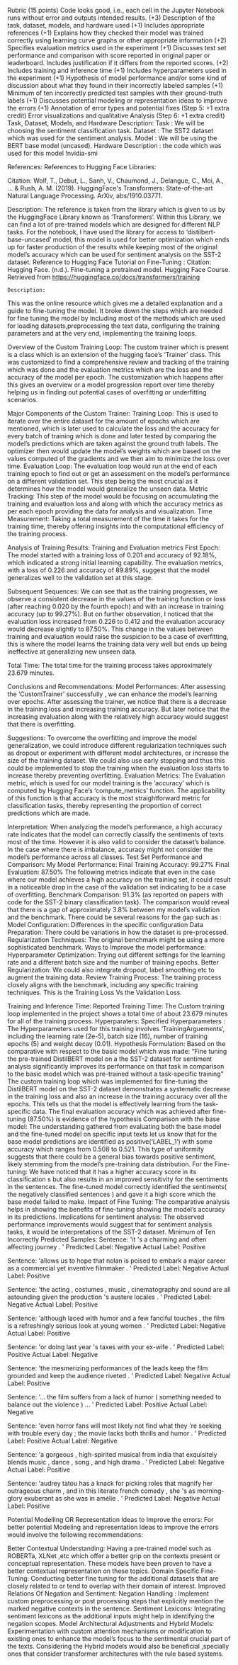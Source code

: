Rubric (15 points)
Code looks good, i.e., each cell in the Jupyter Notebook runs without error and outputs intended results. (+3)
Description of the task, dataset, models, and hardware used (+1)
Includes appropriate references (+1)
Explains how they checked their model was trained correctly using learning curve graphs or other
appropriate information (+2)
Specifies evaluation metrics used in the experiment (+1)
Discusses test set performance and comparison with score reported in original paper or leaderboard.
Includes justification if it differs from the reported scores. (+2)
Includes training and inference time (+1)
Includes hyperparameters used in the experiment (+1)
Hypothesis of model performance and/or some kind of discussion about what they found in their
incorrectly labeled samples (+1)
Minimum of ten incorrectly predicted test samples with their ground-truth labels (+1)
Discusses potential modeling or representation ideas to improve the errors (+1)
Annotation of error types and potential fixes (Step 5: +1 extra credit)
Error visualizations and qualitative Analysis (Step 6: +1 extra credit)
Task, Dataset, Models, and Hardware Description:
Task : We will be choosing the sentiment classification task.
Dataset :  The SST2 dataset which was used for the sentiment analysis. 
Model : We will be using the BERT base model (uncased).
Hardware Description : the code which was used for this model !nvidia-smi


References:
References to Hugging Face Libraries:

Citation:
Wolf, T., Debut, L., Sanh, V., Chaumond, J., Delangue, C., Moi, A., ... & Rush, A. M. (2019). HuggingFace's Transformers: State-of-the-art Natural Language Processing. ArXiv, abs/1910.03771.

Description:
The reference is taken from the library which is given to us by the HuggingFace Library known as ‘Transformers’. Within this Library, we can find a lot of pre-trained models which are designed for different NLP tasks. For the notebook, I have used the library for access to ‘distilbert-base-uncased’ model, this model is used for better optimization which ends up for faster production of the results while keeping most of the original model’s accuracy which can be used for sentiment analysis on the SST-2 dataset.
Reference to Hugging Face Tutorial on Fine-Tuning :
Citation:
Hugging Face. (n.d.). Fine-tuning a pretrained model. Hugging Face Course. Retrieved from https://huggingface.co/docs/transformers/training

	Description:
This was the online resource which gives me a detailed explanation and a guide to fine-tuning  the model. It broke down the steps which are needed for fine tuning the model by including most of the methods which are used for loading datasets,preprocessing the text data, configuring the training parameters and at the very end, implementing the training loops.

Overview of the Custom Training Loop:
The custom trainer which is present is a class which is an extension of the hugging face’s ‘Trainer’ class. This was customized to find a comprehensive review and tracking of the training which was done and the evaluation metrics which are the loss and the accuracy of the model per epoch. The customization which happens after this gives an overview or a model progression report over time thereby helping us in finding out potential cases of overfitting or underfitting scenarios.

Major Components of the Custom Trainer:
Training Loop:
This is used to iterate over the entire dataset for the amount of epochs which are mentioned, which is later used to calculate the loss and the accuracy for every batch of training which is done and later tested by comparing the model’s predictions which are taken against the ground truth labels. The optimizer then would update the model’s weights which are based on the values computed of the gradients and we then aim to minimize the loss over time.
Evaluation Loop:
The evaluation loop would run at the end of each training epoch to find out or get an assessment on the model’s performance on a different validation set. This step being the most crucial as it determines how the model would generalize the unseen data.
Metric Tracking:
This step of the model would be focusing on accumulating the training and evaluation loss and along with which the accuracy metrics as per each epoch providing the data for analysis and visualization. 
Time Measurement:
Taking a total measurement of the time it takes for the training time, thereby offering insights into the computational efficiency of the training process.

Analysis of Training Results:
Training and Evaluation metrics
First Epoch: 
The model started with a training loss of 0.201 and accuracy of 92.18%, which indicated a strong initial learning capability. The evaluation metrics, with a loss of 0.226 and accuracy of 89.89%, suggest that the model generalizes well to the validation set at this stage. 

Subsequent Sequences: 
We can see that as the training progresses, we observe a consistent decrease in the values of the training function or loss (after reaching 0.020 by the fourth epoch) and with an increase in training accuracy (up to 99.27%). But on further observation, I noticed that the evaluation loss increased from 0.226 to 0.412 and the evaluation accuracy would decrease slightly to 87.50%. This change in the values between training and evaluation would raise the suspicion to be a case of overfitting, this is where the model learns the training data very well but ends up being ineffective at generalizing new unseen data.

Total Time: 
The total time for the training process takes approximately 23.679 minutes.

Conclusions and Recommendations:
Model Performances: 
After assessing the ‘CustomTrainer’ successfully , we can enhance the model’s learning over epochs. After assessing the trainer, we notice that there is a decrease in the training loss and increasing training accuracy. But later notice that the increasing evaluation along with the relatively high accuracy would suggest that there is overfitting.

Suggestions:
To overcome the overfitting and improve the model generalization, we could introduce different regularization techniques such as dropout or experiment with different model architectures, or increase the size of the training dataset. We could also use early stopping and thus this could be implemented to stop the training when the evaluation loss starts to increase thereby preventing overfitting.
Evaluation Metrics:
The Evaluation metric, which is used for our model training is the ‘accuracy’ which is computed by Hugging Face’s ‘compute_metrics’ function. The applicability of this function is that accuracy is the most straightforward metric for classification tasks, thereby representing the proportion of correct predictions which are made. 

Interpretation: When analyzing the model’s performance, a high accuracy rate indicates that the model can correctly classify the sentiments of texts most of the time. However it is also valid to consider the dataset’s balance. In the case where there is imbalance, accuracy might not consider the model’s performance across all classes. 
Test Set Performance and Comparison:
My Model Performance: 
Final Training Accuracy: 99.27%
Final Evaluation: 87.50%
The following metrics indicate that even in the case where our model achieves a high accuracy on the training set, it could result in a noticeable drop in the case of the validation set indicating to be a case of overfitting.
Benchmark Comparison: 91.3% (as reported on papers with code for the SST-2 binary classification task).
The comparison would reveal that there is a gap of approximately 3.8% between my model’s validation and the benchmark. There could be several reasons for the gap such as : 
Model Configuration: Differences in the specific configuration
Data Preparation: There could be variations in how the dataset is pre-processed.
Regularization Techniques: The original benchmark might be using a more sophisticated benchmark.
Ways to Improve the model performance:
Hyperparameter Optimization: Trying out different settings for the learning rate and a different batch size and the number of training epochs.
Better Regularization: We could also integrate dropout, label smoothing etc to augment the training data.
Review Training Process: The training process closely aligns with the benchmark, including any specific training techniques.
This is the Training Loss Vs the Validation Loss. 

Training and Inference Time:
Reported Training Time: The Custom training loop implemented in the project shows a total time of about 23.679 minutes for all of the training process.
Hyperparaters:
Specified Hyperparameters : The Hyperparameters used for this training involves ‘TrainingArguements’, including the learning rate (2e-5), batch size (16), number of training epochs (5) and weight decay (0.01).
Hypothesis Formulation:
Based on the comparative with respect to the basic model which was made:
“Fine tuning the pre-trained DistilBERT model on a the SST-2 dataset for sentiment analysis significantly improves its performance on that task in comparison to the basic model which was pre-trained without a task-specific training”
The custom training loop which was implemented for fine-tuning the DistilBERT model on the SST-2 dataset demonstrates a systematic decrease in the training loss and also an increase in the training accuracy over all the epochs. This tells us that the model is effectively learning from the task-specific data. 
The final evaluation accuracy which was achieved after fine-tuning (87.50%) is evidence of the hypothesis 
Comparison with the base model:
The understanding gathered from evaluating both the base model and the fine-tuned model on specific input texts let us know that for the base model predictions are identified as positive(‘LABEL_1’) with some accuracy which ranges from 0.508 to 0.521. This type of uniformity suggests that there could be a general bias towards positive sentiment, likely stemming from the model’s pre-training data distribution.
For the Fine-tuning: We have noticed that it has a higher accuracy score in its classification s but also results in an improved sensitivity for the sentiments in the sentences. The fine-tuned model correctly identified the sentiments( the negatively classified sentences ) and gave it a high score which the base model failed to make. 
Impact of Fine Tuning: The comparative analysis helps in showing the benefits of fine-tuning showing the model’s accuracy in its predictions.
Implications for sentiment analysis: The observed performance improvements would suggest that for sentiment analysis tasks, it would be interpretations of the SST-2 dataset.
Minimum of Ten Incorrectly Predicted Samples:
Sentence: 'it 's a charming and often affecting journey . '
Predicted Label: Negative
Actual Label: Positive

Sentence: 'allows us to hope that nolan is poised to embark a major career as a commercial yet inventive filmmaker . '
Predicted Label: Negative
Actual Label: Positive

Sentence: 'the acting , costumes , music , cinematography and sound are all astounding given the production 's austere locales . '
Predicted Label: Negative
Actual Label: Positive

Sentence: 'although laced with humor and a few fanciful touches , the film is a refreshingly serious look at young women . '
Predicted Label: Negative
Actual Label: Positive

Sentence: 'or doing last year 's taxes with your ex-wife . '
Predicted Label: Positive
Actual Label: Negative

Sentence: 'the mesmerizing performances of the leads keep the film grounded and keep the audience riveted . '
Predicted Label: Negative
Actual Label: Positive

Sentence: '... the film suffers from a lack of humor ( something needed to balance out the violence ) ... '
Predicted Label: Positive
Actual Label: Negative

Sentence: 'even horror fans will most likely not find what they 're seeking with trouble every day ; the movie lacks both thrills and humor . '
Predicted Label: Positive
Actual Label: Negative

Sentence: 'a gorgeous , high-spirited musical from india that exquisitely blends music , dance , song , and high drama . '
Predicted Label: Negative
Actual Label: Positive

Sentence: 'audrey tatou has a knack for picking roles that magnify her outrageous charm , and in this literate french comedy , she 's as morning-glory exuberant as she was in amélie . '
Predicted Label: Negative
Actual Label: Positive

Potential Modelling OR Representation Ideas to Improve the errors:
For better potential Modeling and representation Ideas to improve the errors would involve the following recommendations:


Better Contextual Understanding:
Having a pre-trained model such as ROBERTa, XLNet ,etc which offer a better grip on the contexts present or conceptual representation. These models have been proven to have a better contextual representation on these topics.
Domain Specific Fine-Tuning:
Conducting better fine tuning for the additional datasets that are closely related to or tend to overlap with their domain of interest.
Improved Relations Of Negation and Sentiment:
Negation Handling : Implement custom preprocessing or post processing steps that explicitly mention the marked negative contexts in the sentence. 
Sentiment Lexicons: Integrating sentiment lexicons as the additional inputs might help in identifying the negation scopes.
Model Architectural Adjustments and Hybrid Models:
Experimentation with custom attention mechanisms or modification to existing ones to enhance the model’s focus to the sentimental crucial part of the texts. Considering the Hybrid models would also be beneficial ,specially ones that consider transformer architectures with the rule based systems. 


